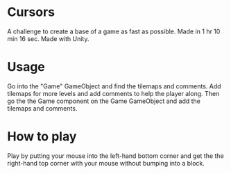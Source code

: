 # Cursors
 A challenge to create a base of a game as fast as possible. Made in 1 hr 10 min 16 sec. Made with Unity.
# Usage
 Go into the "Game" GameObject and find the tilemaps and comments. Add tilemaps for more levels and add comments to help the player along. Then go the the Game component on the Game GameObject and add the tilemaps and comments.
# How to play
 Play by putting your mouse into the left-hand bottom corner and get the the right-hand top corner with your mouse without bumping into a block.
